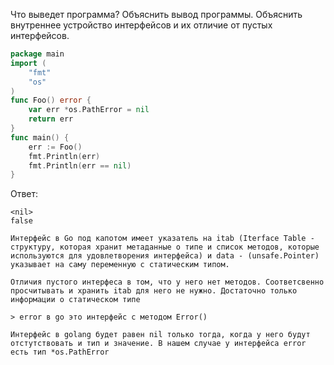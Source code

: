 Что выведет программа? Объяснить вывод программы. Объяснить внутреннее устройство интерфейсов и их отличие от пустых интерфейсов.

```go
package main
import (
	"fmt"
	"os"
)
func Foo() error {
	var err *os.PathError = nil
	return err
}
func main() {
	err := Foo()
	fmt.Println(err)
	fmt.Println(err == nil)
}
```

Ответ:

```
<nil>
false

Интерфейс в Go под капотом имеет указатель на itab (Iterface Table - структуру, которая хранит метаданные о типе и список методов, которые используются для удовлетворения интерфейса) и data - (unsafe.Pointer) указывает на саму переменную с статическим типом.

Отличия пустого интерфеса в том, что у него нет методов. Соответсвенно
просчитывать и хранить itab для него не нужно. Достаточно только информации о статическом типе

> error в go это интерфейс с методом Error()

Интерфейс в golang будет равен nil только тогда, когда у него будут отстутствовать и тип и значение. В нашем случае у интерфейса error есть тип *os.PathError
```
